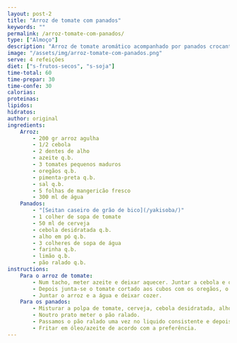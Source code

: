 ```yaml
---
layout: post-2
title: "Arroz de tomate com panados"
keywords: ""
permalink: /arroz-tomate-com-panados/
type: ["Almoço"]
description: "Arroz de tomate aromático acompanhado por panados crocantes de seitan caseiro."
image: "/assets/img/arroz-tomate-com-panados.png"
serve: 4 refeições
diet: ["s-frutos-secos", "s-soja"]
time-total: 60
time-prepar: 30
time-confe: 30
calorias:
proteinas:
lipidos:
hidratos:
author: original
ingredients:
    Arroz:
        - 200 gr arroz agulha
        - 1/2 cebola
        - 2 dentes de alho
        - azeite q.b.
        - 3 tomates pequenos maduros
        - oregãos q.b.
        - pimenta-preta q.b.
        - sal q.b.
        - 5 folhas de mangericão fresco
        - 300 ml de água
    Panados:
        - "[Seitan caseiro de grão de bico](/yakisoba/)"
        - 1 colher de sopa de tomate
        - 50 ml de cerveja
        - cebola desidratada q.b.
        - alho em pó q.b.
        - 3 colheres de sopa de água
        - farinha q.b.
        - limão q.b.
        - pão ralado q.b.
instructions:
    Para o arroz de tomate:
        - Num tacho, meter azeite e deixar aquecer. Juntar a cebola e o louro. Deixar reforgar e meter o alho.
        - Depois junta-se o tomate cortado aos cubos com os oregãos, o mangericão, o sal e a pimenta-preta e deixa-se reduzir um pouco. Nesta fase, se quiser retire o louro e passe tudo com uma carinha mágica.
        - Juntar o arroz e a água e deixar cozer.
    Para os panados:
        - Misturar a polpa de tomate, cerveja, cebola desidratada, alho em pó, sal, água, farinhae  limão num prato até obtermos um líquido consistente.
        - Noutro prato meter o pão ralado.
        - Passamos o pão ralado uma vez no liquido consistente e depois no pão ralado. Se acharmos necessário, fazer novamente estes dois passos.
        - Fritar em óleo/azeite de acordo com a preferência.
---
```

